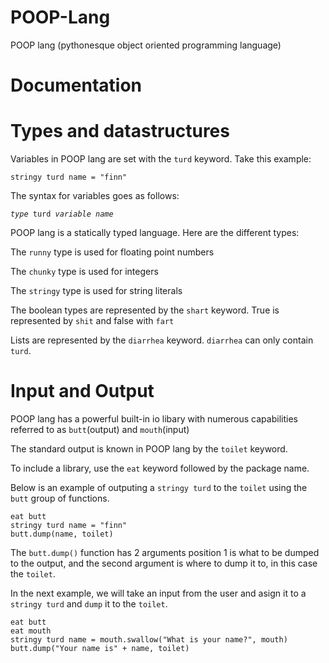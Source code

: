 # POOP-Lang
POOP lang (pythonesque object oriented programming language)
# Documentation
# Types and datastructures
Variables in POOP lang are set with the `turd` keyword. Take this example:

```stringy turd name = "finn"```

The syntax for variables goes as follows:

<code>_type_ turd _variable name_</code>

POOP lang is a statically typed language. Here are the different types:

The `runny` type is used for floating point numbers

The `chunky` type is used for integers

The `stringy` type is used for string literals

The boolean types are represented by the `shart` keyword. True is represented by `shit` and false with `fart`

Lists are represented by the `diarrhea` keyword. `diarrhea` can only contain `turd`.

# Input and Output
POOP lang has a powerful built-in io libary with numerous capabilities referred to as `butt`(output) and `mouth`(input)

The standard output is known in POOP lang by the `toilet` keyword.

To include a library, use the `eat` keyword followed by the package name.

Below is an example of outputing a `stringy turd` to the `toilet` using the `butt` group of functions.

```
eat butt
stringy turd name = "finn"
butt.dump(name, toilet)
```

The `butt.dump()` function has 2 arguments position 1 is what to be dumped to the output, and the second argument is where to dump it to, in this case the `toilet`.

In the next example, we will take an input from the user and asign it to a `stringy turd` and `dump` it to the `toilet`.

```
eat butt
eat mouth
stringy turd name = mouth.swallow("What is your name?", mouth)
butt.dump("Your name is" + name, toilet)
```
